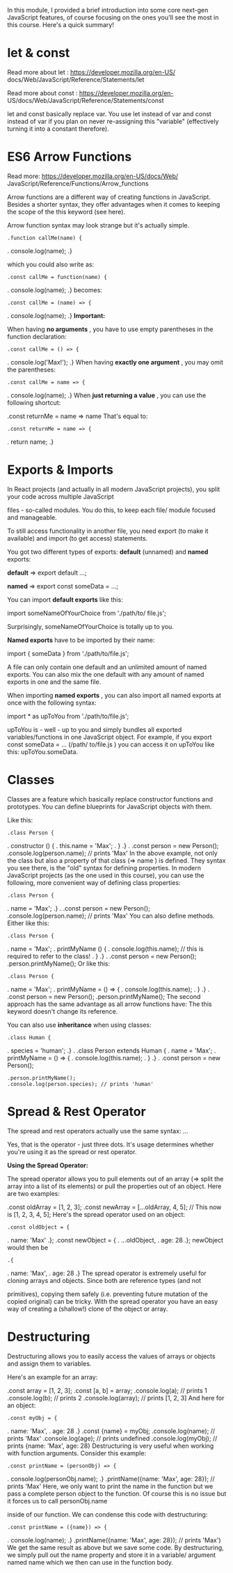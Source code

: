 In this module, I provided a brief introduction into some
core next-gen JavaScript features, of course focusing on
the ones you'll see the most in this course. Here's a quick
summary!

# let & const

Read more about let : https://developer.mozilla.org/en-US/
docs/Web/JavaScript/Reference/Statements/let

Read more about const : https://developer.mozilla.org/en-
US/docs/Web/JavaScript/Reference/Statements/const

let and const basically replace var. You use let
instead of var and const instead of var if you plan on
never re-assigning this "variable" (effectively turning it into a
constant therefore).

# ES6 Arrow Functions

Read more: https://developer.mozilla.org/en-US/docs/Web/
JavaScript/Reference/Functions/Arrow_functions

Arrow functions are a different way of creating functions in
JavaScript. Besides a shorter syntax, they offer advantages
when it comes to keeping the scope of the this keyword
(see here).

Arrow function syntax may look strange but it's actually
simple.

```
.function callMe(name) {
```
. console.log(name);
.}


which you could also write as:

```
.const callMe = function(name) {
```
. console.log(name);
.}
becomes:

```
.const callMe = (name) => {
```
. console.log(name);
.}
**Important:**

When having **no arguments** , you have to use empty
parentheses in the function declaration:

```
.const callMe = () => {
```
. console.log('Max!');
.}
When having **exactly one argument** , you may omit the
parentheses:

```
.const callMe = name => {
```
. console.log(name);
.}
When **just returning a value** , you can use the following
shortcut:

.const returnMe = name => name
That's equal to:

```
.const returnMe = name => {
```
. return name;
.}

# Exports & Imports

In React projects (and actually in all modern JavaScript
projects), you split your code across multiple JavaScript


files - so-called modules. You do this, to keep each file/
module focused and manageable.

To still access functionality in another file, you need export
(to make it available) and import (to get
access) statements.

You got two different types of
exports: **default** (unnamed) and **named** exports:

**default** => export default ...;

**named** => export const someData = ...;

You can import **default exports** like this:

import someNameOfYourChoice from './path/to/
file.js';

Surprisingly, someNameOfYourChoice is totally up to you.

**Named exports** have to be imported by their name:

import { someData } from './path/to/file.js';

A file can only contain one default and an unlimited amount
of named exports. You can also mix the one default with
any amount of named exports in one and the same file.

When importing **named exports** , you can also import all
named exports at once with the following syntax:

import * as upToYou from './path/to/file.js';


upToYou is - well - up to you and simply bundles all
exported variables/functions in one JavaScript object. For
example, if you export const someData = ... (/path/
to/file.js ) you can access it on upToYou like
this: upToYou.someData.

# Classes

Classes are a feature which basically replace constructor
functions and prototypes. You can define blueprints for
JavaScript objects with them.

Like this:

```
.class Person {
```
. constructor () {
. this.name = 'Max';
. }
.}
.
.const person = new Person();
.console.log(person.name); // prints 'Max'
In the above example, not only the class but also a property
of that class (=> name ) is defined. They syntax you see
there, is the "old" syntax for defining properties. In modern
JavaScript projects (as the one used in this course), you
can use the following, more convenient way of defining
class properties:

```
.class Person {
```
. name = 'Max';
.}
.
.const person = new Person();
.console.log(person.name); // prints 'Max'
You can also define methods. Either like this:


```
.class Person {
```
. name = 'Max';
. printMyName () {
. console.log(this.name); // this is required to refer
    to the class!
. }
.}
.
.const person = new Person();
.person.printMyName();
Or like this:

```
.class Person {
```
. name = 'Max';
. printMyName = () => {
. console.log(this.name);
. }
.}
.
.const person = new Person();
.person.printMyName();
The second approach has the same advantage as all arrow
functions have: The this keyword doesn't change its
reference.

You can also use **inheritance** when using classes:

```
.class Human {
```
. species = 'human';
.}
.
.class Person extends Human {
. name = 'Max';
. printMyName = () => {
. console.log(this.name);
. }
.}
.
.const person = new Person();


```
.person.printMyName();
.console.log(person.species); // prints 'human'
```
# Spread & Rest Operator

The spread and rest operators actually use the same
syntax: ...

Yes, that is the operator - just three dots. It's usage
determines whether you're using it as the spread or rest
operator.

**Using the Spread Operator:**

The spread operator allows you to pull elements out of an
array (=> split the array into a list of its elements) or pull the
properties out of an object. Here are two examples:

.const oldArray = [1, 2, 3];
.const newArray = [...oldArray, 4, 5]; // This now is [1, 2,
3, 4, 5];
Here's the spread operator used on an object:

```
.const oldObject = {
```
. name: 'Max'
.};
.const newObject = {
. ...oldObject,
. age: 28
.};
newObject would then be

```
.{
```
. name: 'Max',
. age: 28
.}
The spread operator is extremely useful for cloning arrays
and objects. Since both are reference types (and not


primitives), copying them safely (i.e. preventing future
mutation of the copied original) can be tricky. With the
spread operator you have an easy way of creating a
(shallow!) clone of the object or array.

# Destructuring

Destructuring allows you to easily access the values of
arrays or objects and assign them to variables.

Here's an example for an array:

.const array = [1, 2, 3];
.const [a, b] = array;
.console.log(a); // prints 1
.console.log(b); // prints 2
.console.log(array); // prints [1, 2, 3]
And here for an object:

```
.const myObj = {
```
. name: 'Max',
. age: 28
.}
.const {name} = myObj;
.console.log(name); // prints 'Max'
.console.log(age); // prints undefined
.console.log(myObj); // prints {name: 'Max', age: 28}
Destructuring is very useful when working with function
arguments. Consider this example:

```
.const printName = (personObj) => {
```
. console.log(personObj.name);
.}
.printName({name: 'Max', age: 28}); // prints 'Max'
Here, we only want to print the name in the function but we
pass a complete person object to the function. Of course
this is no issue but it forces us to call personObj.name


inside of our function. We can condense this code with
destructuring:

```
.const printName = ({name}) => {
```
. console.log(name);
.}
.printName({name: 'Max', age: 28}); // prints 'Max')
We get the same result as above but we save some code.
By destructuring, we simply pull out the name property and
store it in a variable/ argument named name which we then
can use in the function body.


